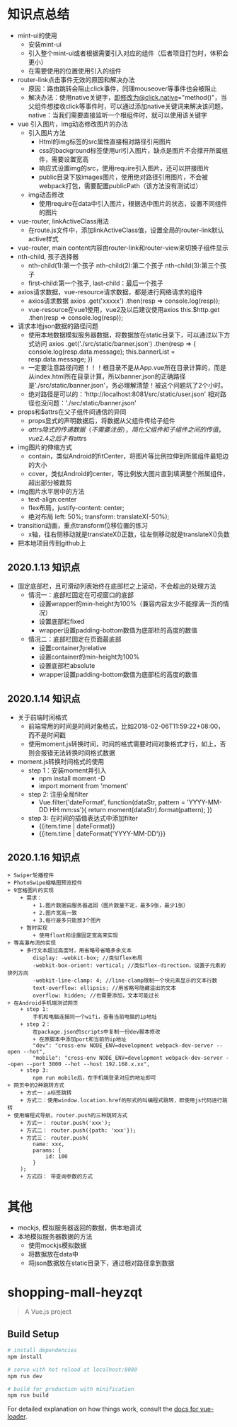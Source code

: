 # 知识点总结

+ mint-ui的使用
    + 安装mint-ui
    + 引入整个mint-ui或者根据需要引入对应的组件（后者项目打包时，体积会更小）
    + 在需要使用的位置使用引入的组件
+ router-link点击事件无效的原因和解决办法
    + 原因：路由跳转会阻止click事件，同理mouseover等事件也会被阻止
    + 解决办法：使用native关键字，即修改为@click.native="method()"，当父组件想接收click等事件时，可以通过添加native关键词来解决该问题，native：当我们需要直接监听一个根组件时，就可以使用该关键字
+ vue 引入图片，img动态修改图片的办法
    + 引入图片方法
        + Html的img标签的src属性直接相对路径引用图片
        + css的background标签使用url引入图片，缺点是图片不会撑开所属组件，需要设置宽高
        + 响应式设置img的src，使用require引入图片，还可以拼接图片
        + public目录下放images图片，使用绝对路径引用图片，不会被webpack打包，需要配置publicPath（该方法没有测试过）
    + img动态修改
        + 使用require在data中引入图片，根据选中图片的状态，设置不同组件的图片
+ vue-router, linkActiveClass用法
    + 在route.js文件中，添加linkActiveClass值，设置全局的router-link默认active样式
+ vue-router, main content内容由router-link和router-view来切换子组件显示
+ nth-child, 孩子选择器
    + nth-child(1):第一个孩子 nth-child(2):第二个孩子 nth-child(3):第三个孩子
    + first-child:第一个孩子, last-child：最后一个孩子
+ axios请求数据，vue-resource请求数据，都是进行网络请求的组件
    + axios请求数据
        axios
        .get('xxxxx')
        .then(resp => console.log(resp));
    + vue-resource在vue1使用，vue2及以后建议使用axios
        this.$http.get
            .then(resp => console.log(resp));
+ 请求本地json数据的路径问题
    + 使用本地数据模拟服务器数据，将数据放在static目录下，可以通过以下方式访问
      axios
      .get('./src/static/banner.json')
      .then(resp => {
        console.log(resp.data.message);
        this.bannerList = resp.data.message;
        })
    + 一定要注意路径问题！！！根目录不是从App.vue所在目录计算的，而是从index.html所在目录计算，所以banner.json的正确路径是'./src/static/banner.json'，务必理解清楚！被这个问题坑了2个小时。
    + 绝对路径是可以的：'http://localhost:8081/src/static/user.json'
      相对路径也没问题：'./src/static/banner.json'
+ props和$attrs在父子组件间通信的异同
    + props显式的声明数据后，将数据从父组件传给子组件
    + $attrs隐式的传递数据（不需要注册），简化父组件和子组件之间的传值，vue2.4之后才有$attrs
+ img图片的伸缩方式
    + contain，类似Android的fitCenter，将图片等比例拉伸到所属组件最短边的大小
    + cover，类似Android的center，等比例放大图片直到填满整个所属组件，超出部分被裁剪
+ img图片水平居中的方法
    + text-align:center
    + flex布局，justify-content: center;
    + 绝对布局
        left: 50%;
        transform: translateX(-50%);
+ transition动画，重点transform位移位置的练习
    + x轴，往右侧移动就是translateX()正数，往左侧移动就是translateX()负数
+ 把本地项目传到github上

## 2020.1.13 知识点
+ 固定底部栏，且可滑动列表始终在底部栏之上滚动，不会超出的处理方法
    + 情况一：底部栏固定在可视窗口的底部
        + 设置wrapper的min-height为100%（兼容内容太少不能撑满一页的情况）
        + 设置底部栏fixed
        + wrapper设置padding-bottom数值为底部栏的高度的数值
    + 情况二：底部栏固定在页面最底部
        + 设置container为relative
        + 设置container的min-height为100%
        + 设置底部栏absolute
        + wrapper设置padding-bottom数值为底部栏的高度的数值

## 2020.1.14 知识点
+ 关于前端时间格式
    + 前端常用的时间是时间对象格式，比如2018-02-06T11:59:22+08:00，而不是时间戳
    + 使用moment.js转换时间，时间的格式需要时间对象格式才行，如上，否则会报错无法转换时间格式数据
+ moment.js转换时间格式的使用
    + step 1：安装moment并引入
        + npm install moment -D
        + import moment from 'moment'
    + step 2: 注册全局filter
        + Vue.filter('dateFormat', function(dataStr, pattern = 'YYYY-MM-DD HH:mm:ss'){
            return moment(dataStr).format(pattern);
        })
    + step 3: 在时间的插值表达式中添加filter
        + {{item.time | dateFormat}}
        + {{item.time | dateFormat('YYYY-MM-DD')}}
## 2020.1.16 知识点
    + Swiper轮播控件
    + PhotoSwipe缩略图预览控件
    + 9宫格图片的实现
        + 需求：
            + 1.图片数据由服务器返回（图片数量不定，最多9张，最少1张）
            + 2.图片宽高一致
            + 3.每行最多只能放3个图片
        + 暂时实现
            + 使用float和设置固定宽高来实现
    + 等高瀑布流的实现
        + 多行文本超过高度时，用省略号省略多余文本
            display: -webkit-box; //类似flex布局
            -webkit-box-orient: vertical; //类似flex-direction，设置子元素的排列方向
            -webkit-line-clamp: 4; //line-clamp限制一个块元素显示的文本行数
            text-overflow: ellipsis; //用省略号隐藏溢出的文本
            overflow: hidden; //也需要添加，文本可能过长
    + 在Android手机端测试网页
        + step 1:
            手机和电脑连接同一个wifi，查看当前电脑的ip地址
        + step 2：
            在package.json的scripts中复制一份dev脚本修改
            + 在原脚本中添加port和当前的ip地址
            "dev": "cross-env NODE_ENV=development webpack-dev-server --open --hot",
            "mobile": "cross-env NODE_ENV=development webpack-dev-server --open --port 3000 --hot --host 192.168.x.xx",
        + step 3:
            npm run mobile后，在手机端登录对应的地址即可
    + 网页中的2种跳转方式
        + 方式一：a标签跳转
        + 方式二：使用window.location.href的形式的叫编程式跳转，即使用js代码进行跳转
    + 使用编程式导航，router.push的三种跳转方式
        + 方式一： router.push('xxx');
        + 方式二： router.push({path: 'xxx'});
        + 方式三： router.push(
            name: xxx,
            params: {
                id: 100
            }
        );
        + 方式四： 带查询参数的方式





# 其他
+ mockjs, 模拟服务器返回的数据，供本地调试
+ 本地模拟服务器数据的方法
    + 使用mockjs模拟数据
    + 将数据放在data中
    + 将json数据放在static目录下，通过相对路径拿到数据

# shopping-mall-heyzqt

> A Vue.js project

## Build Setup

``` bash
# install dependencies
npm install

# serve with hot reload at localhost:8080
npm run dev

# build for production with minification
npm run build
```

For detailed explanation on how things work, consult the [docs for vue-loader](http://vuejs.github.io/vue-loader).
